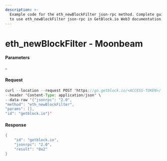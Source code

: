 ```yaml
---
description: >-
  Example code for the eth_newBlockFilter json-rpc method. Сomplete guide on how
  to use eth_newBlockFilter json-rpc in GetBlock.io Web3 documentation.
---
```


# eth\_newBlockFilter - Moonbeam

#### Parameters

\-

#### Request

```java
curl --location --request POST 'https://go.getblock.io/<ACCESS-TOKEN>/' \
--header 'Content-Type: application/json' \
--data-raw '{"jsonrpc": "2.0",
"method": "eth_newBlockFilter",
"params": [],
"id": "getblock.io"}'
```

#### Response

```java
{
    "id": "getblock.io",
    "jsonrpc": "2.0",
    "result": "0x2"
}
```
